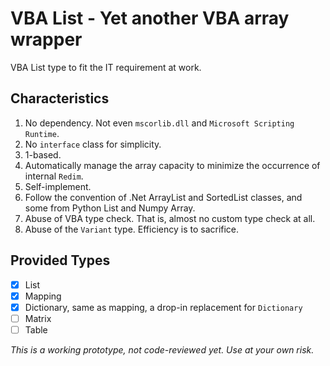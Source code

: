 # VBA List - Yet another VBA array wrapper

VBA List type to fit the IT requirement at work.

## Characteristics

1. No dependency. Not even `mscorlib.dll` and `Microsoft Scripting Runtime`.
2. No `interface` class for simplicity.
3. 1-based.
4. Automatically manage the array capacity to minimize the occurrence of internal `Redim`.
5. Self-implement.
6. Follow the convention of .Net ArrayList and SortedList classes, and some from Python List and Numpy Array. 
7. Abuse of VBA type check. That is, almost no custom type check at all.
8. Abuse of the `Variant` type. Efficiency is to sacrifice.

## Provided Types

- [x] List
- [x] Mapping
- [x] Dictionary, same as mapping, a drop-in replacement for `Dictionary`
- [ ] Matrix
- [ ] Table

*This is a working prototype, not code-reviewed yet. Use at your own risk.*
